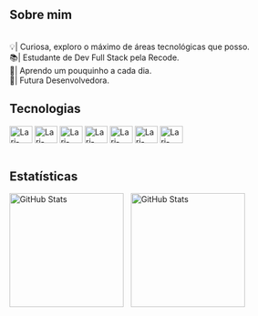 <h2 align "justified">Sobre mim</h2>

<p><br>💡| Curiosa, exploro o máximo de áreas tecnológicas que posso.<br>📚| Estudante de Dev Full Stack pela Recode.<br>🌱| Aprendo um pouquinho a cada dia.<br>📌| Futura Desenvolvedora.
</div>
<div>
  <h2 align = "justified">Tecnologias</h2>
<p align="center">
<div style="display: inline_block">
    <img align="center" alt="Lari-HTML" height="30" width="40" src="https://cdn.jsdelivr.net/gh/devicons/devicon@latest/icons/html5/html5-original.svg" />
    <img align="center" alt="Lari-CSS" height="30" width="40" src="https://cdn.jsdelivr.net/gh/devicons/devicon@latest/icons/css3/css3-original.svg" />
    <img align="center" alt="Lari-HTML" height="30" width="40" src="https://cdn.jsdelivr.net/gh/devicons/devicon@latest/icons/javascript/javascript-original.svg" />
    <img align="center" alt="Lari-HTML" height="30" width="40" src="https://cdn.jsdelivr.net/gh/devicons/devicon@latest/icons/react/react-original.svg" />
    <img align="center" alt="Lari-HTML" height="30" width="40" src="https://cdn.jsdelivr.net/gh/devicons/devicon@latest/icons/python/python-original.svg" />
    <img align="center" alt="Lari-HTML" height="30" width="40" src="https://cdn.jsdelivr.net/gh/devicons/devicon@latest/icons/mysql/mysql-original.svg" />
     <img align="center" alt="Lari-HTML" height="30" width="40" src="https://cdn.jsdelivr.net/gh/devicons/devicon@latest/icons/git/git-original.svg" />
</div><br>
</p>
</div>
<div>
  <h2 align = "justified">Estatísticas</h2>
<p>
  <img 
    align="left" 
    alt="GitHub Stats" 
    height="200" 
    style="padding-right: 10px;" 
    src="https://github-readme-stats.vercel.app/api?username=lari-dias&show_icons=true&theme=tokyonight&include_all_commits=true&locale=pt-br" 
  />

<img 
      align="left" 
      alt="GitHub Stats" 
      height="200" 
      src="https://github-readme-stats.vercel.app/api/top-langs/?username=lari-dias&theme=tokyonight&layout=compact&custom_title=Tecnologias&langs_count=7" 
  />

</p>
